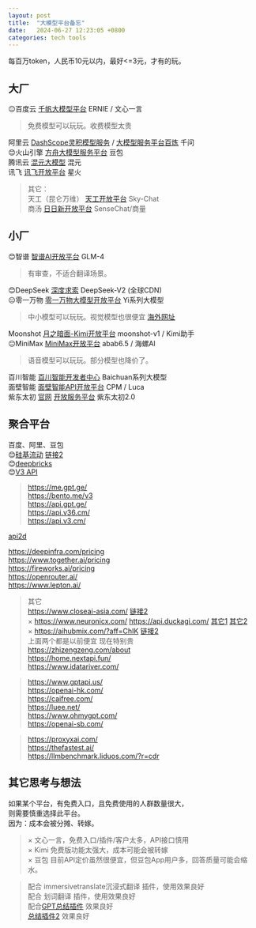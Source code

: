 ```yaml
---
layout: post
title:  "大模型平台备忘"
date:   2024-06-27 12:23:05 +0800
categories: tech tools
---  
```


每百万token，人民币10元以内，最好<=3元，才有的玩。  

## 大厂  
😐百度云 [千帆大模型平台](https://qianfan.cloud.baidu.com/) ERNIE / 文心一言  
> 免费模型可以玩玩。收费模型太贵  

阿里云 [DashScope灵积模型服务](https://dashscope.aliyun.com/) / [大模型服务平台百炼](https://www.aliyun.com/product/bailian) 千问  
😊火山引擎 [方舟大模型服务平台](https://www.volcengine.com/product/ark) 豆包  
腾讯云 [混元大模型](https://cloud.tencent.com/product/hunyuan) 混元  
讯飞 [讯飞开放平台](https://xinghuo.xfyun.cn/sparkapi) 星火  

> 其它：  
天工（昆仑万维） [天工开放平台](https://model-platform.tiangong.cn/) Sky-Chat  
商汤 [日日新开放平台](https://platform.sensenova.cn/) SenseChat/商量  

## 小厂  
😊智谱 [智谱AI开放平台](https://open.bigmodel.cn/) GLM-4  
> 有审查，不适合翻译场景。

😊DeepSeek [深度求索](https://www.deepseek.com/zh) DeepSeek-V2  (全球CDN)  
😐零一万物 [零一万物大模型开放平台](https://platform.lingyiwanwu.com/) Yi系列大模型  
> 中小模型可以玩玩。视觉模型也很便宜  [海外网址](https://platform.01.ai/)  

Moonshot [月之暗面-Kimi开放平台](https://platform.moonshot.cn/) moonshot-v1 / Kimi助手  
😐MiniMax [MiniMax开放平台](https://platform.minimaxi.com/) abab6.5 / 海螺AI  
> 语音模型可以玩玩。部分模型也降价了。  

百川智能 [百川智能开发者中心](https://platform.baichuan-ai.com/) Baichuan系列大模型  
面壁智能 [面壁智能API开放平台](https://modelbest.cn/openapi)  CPM / Luca  
紫东太初 [官网](https://taichu-web.ia.ac.cn/) [开放服务平台](https://ai-maas.wair.ac.cn/)  紫东太初2.0  


## 聚合平台  
百度、阿里、豆包  
😊[硅基流动](https://www.siliconflow.cn)  [链接2](https://guiji.cn/)  
😊[deepbricks](https://deepbricks.ai/)  
😊[V3 API](https://api.gpt.ge/)
> https://me.gpt.ge/  
https://bento.me/v3  
https://api.gpt.ge/  
https://api.v36.cm/  
https://api.v3.cm/  

[api2d](https://api2d.com/)  


https://deepinfra.com/pricing  
https://www.together.ai/pricing  
https://fireworks.ai/pricing  
https://openrouter.ai/  
https://www.lepton.ai/  


> 其它  
https://www.closeai-asia.com/  [链接2](https://www.openai-asia.com)  
× https://www.neuronicx.com/  https://api.duckagi.com/  [其它1](https://www.gotoagi.com/store/products/api) [其它2](https://www.neuronicx.co/store/products/duckagi-api-gpt4-gpt3-5-3-dall-e-3-midjourney)  
× https://aihubmix.com/?aff=ChIK  [链接2](https://orisound.cn/)    
上面两个都是以前便宜 现在特别贵  
https://zhizengzeng.com/about  
https://home.nextapi.fun/  
https://www.idatariver.com/  


> https://www.gptapi.us/  
https://openai-hk.com/  
https://caifree.com/  
https://luee.net/  
https://www.ohmygpt.com/  
https://openai-sb.com/  


> https://proxyxai.com/  
https://thefastest.ai/  
https://llmbenchmark.liduos.com/?r=cdr  



## 其它思考与想法  
如果某个平台，有免费入口，且免费使用的人群数量很大，  
则需要慎重选择此平台。  
因为：成本会被分摊、转嫁。  
> × 文心一言，免费入口/插件/客户太多，API接口慎用  
> × Kimi 免费版功能太强大，成本可能会被转嫁  
> × 豆包 目前API定价虽然很便宜，但豆包App用户多，回答质量可能会缩水。

> 配合 immersivetranslate沉浸式翻译 插件，使用效果良好  
> 配合 划词翻译 插件，使用效果良好  
> 配合[GPT总结插件](https://chromewebstore.google.com/detail/chatgpt-summary-summarize/mikcekmbahpbehdpakenaknkkedeonhf) 效果良好  
> [总结插件2](https://chromewebstore.google.com/detail/elmo-chat-your-ai-web-cop/ipnlcfhfdicbfbchfoihipknbaeenenm) 效果良好  
